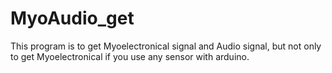# MyoAudio_get
This program is to get Myoelectronical signal and Audio signal, but not only to get Myoelectronical if you use any sensor with arduino.
